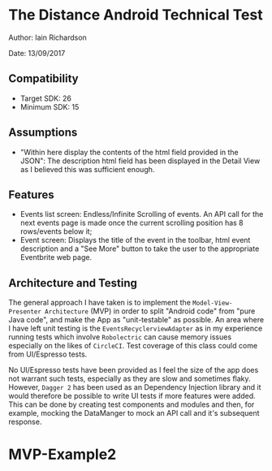 # The Distance Android Technical Test

Author: Iain Richardson

Date: 13/09/2017

## Compatibility
- Target SDK: 26
- Minimum SDK: 15

## Assumptions
- "Within here display the contents of the html field provided in the JSON": The description html field has been displayed in the Detail View as I believed this was sufficient enough.

## Features

- Events list screen: Endless/Infinite Scrolling of events. An API call for the next events page is made once the current scrolling position has 8 rows/events below it;
- Event screen: Displays the title of the event in the toolbar, html event description and a "See More" button to take the user to the appropriate Eventbrite web page.

## Architecture and Testing

The general approach I have taken is to implement the `Model-View-Presenter Architecture` (MVP) in order to split "Android code" from "pure Java code", and make the App as "unit-testable" as possible. An area where I have left unit testing is the `EventsRecyclerviewAdapter` as in my experience running tests which involve `Robolectric` can cause memory issues especially on the likes of `CircleCI`. Test coverage of this class could come from UI/Espresso tests.

No UI/Espresso tests have been provided as I feel the size of the app does not warrant such tests, especially as they are slow and sometimes flaky. However, `Dagger 2` has been used as an Dependency Injection library and it would therefore be possible to write UI tests if more features were added. This can be done by creating test components and modules and then, for example, mocking the DataManger to mock an API call and it's subsequent response.
# MVP-Example2

